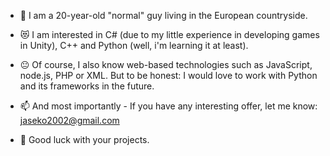 - 👀 I am a 20-year-old "normal" guy living in the European countryside.

- 😻 I am interested in C# (due to my little experience in developing games in Unity), C++ and Python (well, i'm learning it at least).

- 😐 Of course, I also know web-based technologies such as JavaScript, node.js, PHP or XML. But to be honest: I would love to work with Python and its frameworks in the future.

- 📫 And most importantly - If you have any interesting offer, let me know: jaseko2002@gmail.com

- 💪 Good luck with your projects.
